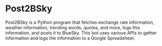 # Post2BSky
Post2BSky is a Python program that fetches exchange rate information, weather information, trending words, quotes, and more, logs this information, and posts it to BlueSky. This bot uses various APIs to gather information and logs the information to a Google Spreadsheet. 
